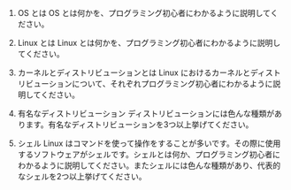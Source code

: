 1. OS とは
OS とは何かを、プログラミング初心者にわかるように説明してください。

2. Linux とは
Linux とは何かを、プログラミング初心者にわかるように説明してください。

3. カーネルとディストリビューションとは
Linux におけるカーネルとディストリビューションについて、それぞれプログラミング初心者にわかるように説明してください。

4. 有名なディストリビューション
ディストリビューションには色んな種類があります。有名なディストリビューションを3つ以上挙げてください。

5. シェル
Linux はコマンドを使って操作をすることが多いです。その際に使用するソフトウェアがシェルです。シェルとは何か、プログラミング初心者にわかるように説明してください。またシェルには色んな種類があり、代表的なシェルを2つ以上挙げてください。